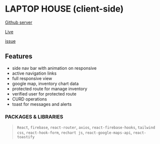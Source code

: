 # LAPTOP HOUSE (client-side)
[Github server](https://github.com/ProgrammingHeroWC4/warehouse-management-client-side-aduyti)

[Live](https://inventory-management-edcb6.web.app/)

[issue](https://stackoverflow.com/questions/72152742/the-argument-must-be-a-react-element-but-you-passed-undefined)

## Features
- side nav bar with animation on responsive
- active navigation links 
- full responsive view
- google map, inventory chart data
- protected route for manage inventory
- verified user for protected route
- CURD operations
- toast for messages and alerts


### PACKAGES & LIBRARIES
>  `React`, `firebase`, `react-router`, `axios`, `react-firebase-hooks`, `tailwind css`, `react-hook-form`, `rechart js`, `react-google-maps-api`, `react-toastify`